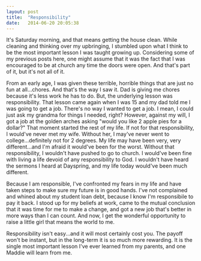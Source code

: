 ```yaml
---
layout: post
title:  "Responsibility"
date:   2014-06-20 20:05:38
---
```


It's Saturday morning, and that means getting the house clean. While cleaning and thinking over my upbringing, I stumbled upon what I think to be the most important lesson I was taught growing up. Considering some of my previous posts here, one might assume that it was the fact that I was encouraged to be at church any time the doors were open. And that's part of it, but it's not all of it. 

From an early age, I was given these terrible, horrible things that are just no fun at all...chores. And that's the way I saw it. Dad is giving me chores because it's less work he has to do. But, the underlying lesson was responsibility. That lesson came again when I was 15 and my dad told me I was going to get a job. There's no way I wanted to get a job. I mean, I could just ask my grandma for things I needed, right? However, against my will, I got a job at the golden arches asking "would you like 2 apple pies for a dollar?" That moment started the rest of my life. 
If not for that responsibility, I would've never met my wife. Without her, I may've never went to college...definitely not for 2 degrees. My life may have been very, very different...and I'm afraid it would've been for the worst. Without that responsibility, I wouldn't have pushed to go to church. I would've been fine with living a life devoid of any responsibility to God. I wouldn't have heard the sermons I heard at Dayspring, and my life today would've been much different. 

Because I am responsible, I've confronted my fears in my life and have taken steps to make sure my future is in good hands. I've not complained and whined about my student loan debt, because I know I'm responsibile to pay it back. I stood up for my beliefs at work, came to the mutual conclusion that it was time for me to make a change, and got a new job that's better in more ways than I can count. And now, I get the wonderful opportunity to raise a little girl that means the world to me.

Responsibility isn't easy...and it will most certainly cost you. The payoff won't be instant, but in the long-term it is so much more rewarding. It is the single most important lesson I've ever learned from my parents, and one Maddie will learn from me. 